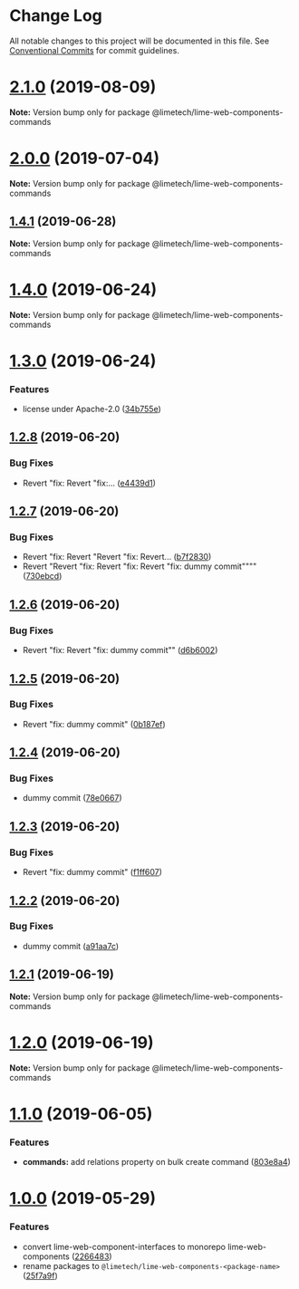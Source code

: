 # Change Log

All notable changes to this project will be documented in this file.
See [Conventional Commits](https://conventionalcommits.org) for commit guidelines.

# [2.1.0](https://github.com/Lundalogik/lime-web-components/compare/v2.0.0...v2.1.0) (2019-08-09)

**Note:** Version bump only for package @limetech/lime-web-components-commands





# [2.0.0](https://github.com/Lundalogik/lime-web-components/compare/v1.4.1...v2.0.0) (2019-07-04)

**Note:** Version bump only for package @limetech/lime-web-components-commands





## [1.4.1](https://github.com/Lundalogik/lime-web-components/compare/v1.4.0...v1.4.1) (2019-06-28)

**Note:** Version bump only for package @limetech/lime-web-components-commands





# [1.4.0](https://github.com/Lundalogik/lime-web-components/compare/v1.3.0...v1.4.0) (2019-06-24)

**Note:** Version bump only for package @limetech/lime-web-components-commands





# [1.3.0](https://github.com/Lundalogik/lime-web-components/compare/v1.2.8...v1.3.0) (2019-06-24)


### Features

* license under Apache-2.0 ([34b755e](https://github.com/Lundalogik/lime-web-components/commit/34b755e))





## [1.2.8](https://github.com/Lundalogik/lime-web-components/compare/v1.2.7...v1.2.8) (2019-06-20)


### Bug Fixes

* Revert "fix: Revert "fix:... ([e4439d1](https://github.com/Lundalogik/lime-web-components/commit/e4439d1))





## [1.2.7](https://github.com/Lundalogik/lime-web-components/compare/v1.2.6...v1.2.7) (2019-06-20)


### Bug Fixes

* Revert "fix: Revert "Revert "fix: Revert... ([b7f2830](https://github.com/Lundalogik/lime-web-components/commit/b7f2830))
* Revert "Revert "fix: Revert "fix: Revert "fix: dummy commit"""" ([730ebcd](https://github.com/Lundalogik/lime-web-components/commit/730ebcd))





## [1.2.6](https://github.com/Lundalogik/lime-web-components/compare/v1.2.5...v1.2.6) (2019-06-20)


### Bug Fixes

* Revert "fix: Revert "fix: dummy commit"" ([d6b6002](https://github.com/Lundalogik/lime-web-components/commit/d6b6002))





## [1.2.5](https://github.com/Lundalogik/lime-web-components/compare/v1.2.4...v1.2.5) (2019-06-20)


### Bug Fixes

* Revert "fix: dummy commit" ([0b187ef](https://github.com/Lundalogik/lime-web-components/commit/0b187ef))





## [1.2.4](https://github.com/Lundalogik/lime-web-components/compare/v1.2.3...v1.2.4) (2019-06-20)


### Bug Fixes

* dummy commit ([78e0667](https://github.com/Lundalogik/lime-web-components/commit/78e0667))





## [1.2.3](https://github.com/Lundalogik/lime-web-components/compare/v1.2.2...v1.2.3) (2019-06-20)


### Bug Fixes

* Revert "fix: dummy commit" ([f1ff607](https://github.com/Lundalogik/lime-web-components/commit/f1ff607))





## [1.2.2](https://github.com/Lundalogik/lime-web-components/compare/v1.2.1...v1.2.2) (2019-06-20)


### Bug Fixes

* dummy commit ([a91aa7c](https://github.com/Lundalogik/lime-web-components/commit/a91aa7c))





## [1.2.1](https://github.com/Lundalogik/lime-web-components/compare/v1.2.0...v1.2.1) (2019-06-19)

**Note:** Version bump only for package @limetech/lime-web-components-commands





# [1.2.0](https://github.com/Lundalogik/lime-web-components/compare/v1.1.0...v1.2.0) (2019-06-19)

**Note:** Version bump only for package @limetech/lime-web-components-commands





# [1.1.0](https://github.com/Lundalogik/lime-web-components/compare/v1.0.1...v1.1.0) (2019-06-05)


### Features

* **commands:** add relations property on bulk create command ([803e8a4](https://github.com/Lundalogik/lime-web-components/commit/803e8a4))





# [1.0.0](https://github.com/Lundalogik/lime-web-components/compare/v0.1.0...v1.0.0) (2019-05-29)


### Features

* convert lime-web-component-interfaces to monorepo lime-web-components ([2266483](https://github.com/Lundalogik/lime-web-components/commit/2266483))
* rename packages to `@limetech/lime-web-components-<package-name>` ([25f7a9f](https://github.com/Lundalogik/lime-web-components/commit/25f7a9f))
